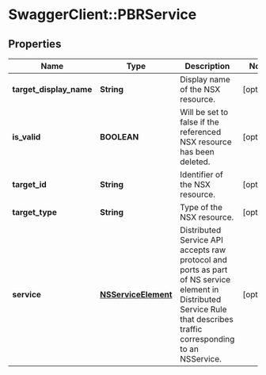 # SwaggerClient::PBRService

## Properties
Name | Type | Description | Notes
------------ | ------------- | ------------- | -------------
**target_display_name** | **String** | Display name of the NSX resource. | [optional] 
**is_valid** | **BOOLEAN** | Will be set to false if the referenced NSX resource has been deleted. | [optional] 
**target_id** | **String** | Identifier of the NSX resource. | [optional] 
**target_type** | **String** | Type of the NSX resource. | [optional] 
**service** | [**NSServiceElement**](NSServiceElement.md) | Distributed Service API accepts raw protocol and ports as part of NS service element in Distributed Service Rule that describes traffic corresponding to an NSService.  | [optional] 


